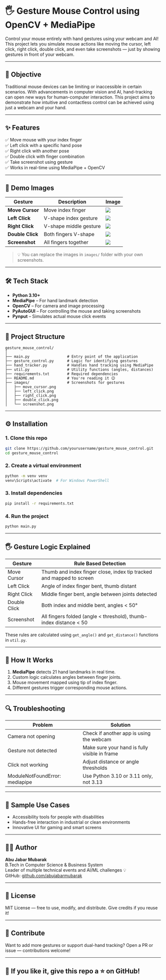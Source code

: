 # 🖐️ Gesture Mouse Control using OpenCV + MediaPipe

Control your mouse entirely with hand gestures using your webcam and AI! This project lets you simulate mouse actions like moving the cursor, left click, right click, double click, and even take screenshots — just by showing gestures in front of your webcam.

---

## 🎯 Objective

Traditional mouse devices can be limiting or inaccessible in certain scenarios. With advancements in computer vision and AI, hand-tracking can open new ways for human-computer interaction. This project aims to demonstrate how intuitive and contactless control can be achieved using just a webcam and your hand.

---

## ✨ Features

✅ Move mouse with your index finger  
✅ Left click with a specific hand pose  
✅ Right click with another pose  
✅ Double click with finger combination  
✅ Take screenshot using gesture  
✅ Works in real-time using MediaPipe + OpenCV

---

## 🎥 Demo Images

| Gesture         | Description               | Image                        |
|----------------|---------------------------|------------------------------|
| **Move Cursor** | Move index finger         | ![](images/move_cursor.png)  |
| **Left Click**  | V-shape index gesture     | ![](images/left_click.png)   |
| **Right Click** | V-shape middle gesture    | ![](images/right_click.png)  |
| **Double Click**| Both fingers V-shape      | ![](images/double_click.png) |
| **Screenshot**  | All fingers together      | ![](images/screenshot.png)   |

> 💡 You can replace the images in `images/` folder with your own screenshots.

---

## 🛠 Tech Stack

- **Python 3.10+**
- **MediaPipe** – For hand landmark detection
- **OpenCV** – For camera and image processing
- **PyAutoGUI** – For controlling the mouse and taking screenshots
- **Pynput** – Simulates actual mouse click events

---

## 📂 Project Structure

```
gesture_mouse_control/
│
├── main.py                 # Entry point of the application
├── gesture_control.py      # Logic for identifying gestures
├── hand_tracker.py         # Handles hand tracking using MediaPipe
├── util.py                 # Utility functions (angles, distances)
├── requirements.txt        # Required dependencies
├── README.md               # You're reading it 😉
├── images/                 # Screenshots for gestures
│   ├── move_cursor.png
│   ├── left_click.png
│   ├── right_click.png
│   ├── double_click.png
│   └── screenshot.png
```

---

## ⚙️ Installation

### 1. Clone this repo

```bash
git clone https://github.com/yourusername/gesture_mouse_control.git
cd gesture_mouse_control
```

### 2. Create a virtual environment

```bash
python -m venv venv
venv\Scripts\activate  # For Windows PowerShell
```

### 3. Install dependencies

```bash
pip install -r requirements.txt
```

### 4. Run the project

```bash
python main.py
```

---

## 🖐️ Gesture Logic Explained

| Gesture        | Rule Based Detection                                                                 |
|----------------|----------------------------------------------------------------------------------------|
| Move Cursor    | Thumb and index finger close, index tip tracked and mapped to screen                  |
| Left Click     | Angle of index finger bent, thumb distant                                             |
| Right Click    | Middle finger bent, angle between joints detected                                     |
| Double Click   | Both index and middle bent, angles < 50°                                              |
| Screenshot     | All fingers folded (angle < threshold), thumb-index distance < 50                    |

These rules are calculated using `get_angle()` and `get_distance()` functions in `util.py`.

---

## 🧠 How It Works

1. **MediaPipe** detects 21 hand landmarks in real time.
2. Custom logic calculates angles between finger joints.
3. Mouse movement mapped using tip of index finger.
4. Different gestures trigger corresponding mouse actions.

---

## 🔍 Troubleshooting

| Problem                          | Solution                                          |
|----------------------------------|---------------------------------------------------|
| Camera not opening               | Check if another app is using the webcam         |
| Gesture not detected             | Make sure your hand is fully visible in frame    |
| Click not working                | Adjust distance or angle thresholds              |
| ModuleNotFoundError: mediapipe   | Use Python 3.10 or 3.11 only, not 3.13           |

---

## 📸 Sample Use Cases

- Accessibility tools for people with disabilities
- Hands-free interaction in industrial or clean environments
- Innovative UI for gaming and smart screens

---

## 🙋‍♂️ Author

**Abu Jabar Mubarak**  
B.Tech in Computer Science & Business System  
Leader of multiple technical events and AI/ML challenges 💡  
GitHub: [github.com/abujabarmubarak](https://github.com/abujabarmubarak)

---

## 📄 License

MIT License — free to use, modify, and distribute. Give credits if you reuse it!

---

## 🙌 Contribute

Want to add more gestures or support dual-hand tracking? Open a PR or issue — contributions welcome!

---

## 🌟 If you like it, give this repo a ⭐ on GitHub!
